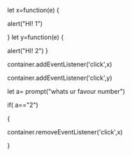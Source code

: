 let x=function(e) {


  alert("HI! 1")
  
}
 let y=function(e) {

  alert("HI! 2")
}

container.addEventListener('click',x)

container.addEventListener('click',y)

let a= prompt("whats ur favour number")

if( a=="2")

{

  container.removeEventListener('click',x)
  
}
